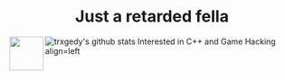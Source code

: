 <h1 align=center width=40>Just a retarded fella</h1>

<div>
<img src=https://upload.wikimedia.org/wikipedia/commons/1/18/ISO_C%2B%2B_Logo.svg align=left widht=60 height=60>

<href> ![trxgedy's github stats](https://github-readme-stats.vercel.app/api?username=trxgedy&show_icons=true&theme=tokyonight)</href>
Interested in C++ and Game Hacking align=left

</div>
